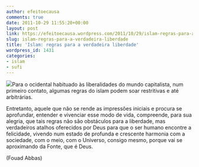 ```yaml
---
author: efeitoecausa
comments: true
date: 2011-10-29 11:55:20+00:00
layout: post
link: https://efeitoecausa.wordpress.com/2011/10/29/islam-regras-para-a-verdadeira-liberdade/
slug: islam-regras-para-a-verdadeira-liberdade
title: 'Islam: regras para a verdadeira liberdade'
wordpress_id: 1431
categories:
- islam
- sufi
---
```


[![](http://efeitoecausa.files.wordpress.com/2011/10/sufi-jerrahi.jpg)](http://efeitoecausa.files.wordpress.com/2011/10/sufi-jerrahi.jpg)Para o ocidental habituado às liberalidades do mundo capitalista, num primeiro contato, algumas regras do islam podem soar restritivas e até arbitrárias.

Entretanto, aquele que não se rende as impressões iniciais e procura se aprofundar, entender e vivenciar esse modo de vida, compreende, para sua alegria, que tais regras não são obstáculos para a liberdade, mas verdadeiros atalhos oferecidos por Deus para que o ser humano encontre a felicidade, vivendo num estado de profunda e crescente harmonia com a sociedade, com o meio, com o Universo, consigo mesmo, porque vai se aproximando da Fonte, que é Deus.



(Fouad Abbas)
